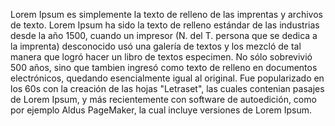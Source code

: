 Lorem Ipsum es simplemente la texto de relleno de las imprentas y
 archivos de texto. Lorem Ipsum ha sido la texto de relleno 
 estándar de las industrias desde la año 1500, cuando un impresor 
 (N. del T. persona que se dedica a la imprenta) desconocido usó 
 una galería de textos y los mezcló de tal manera que logró hacer 
 un libro de textos especimen. No sólo sobrevivió 500 años, sino 
 que tambien ingresó como texto de relleno en documentos 
 electrónicos, quedando esencialmente igual al original. Fue 
 popularizado en los 60s con la creación de las hojas "Letraset",
 las cuales contenian pasajes de Lorem Ipsum, y más recientemente
 con software de autoedición, como por ejemplo Aldus PageMaker,
 la cual incluye versiones de Lorem Ipsum.